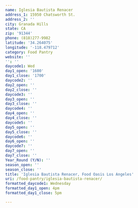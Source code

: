 ```yaml
---
name: Iglesia Bautista Renacer
address_1: 15950 Chatsworth St.
address_2: ''
city: Granada Hills
state: CA
zip: '91344'
phone: (818)277-9982
latitude: '34.264075'
longitude: '-118.479712'
category: Food Pantry
website: ''
'': ''
daycode1: Wed
day1_open: '1600'
day1_close: '1700'
daycode2: ''
day2_open: ''
day2_close: ''
daycode3: ''
day3_open: ''
day3_close: ''
daycode4: ''
day4_open: ''
day4_close: ''
daycode5: ''
day5_open: ''
day5_close: ''
daycode6: ''
day6_open: ''
daycode7: ''
day7_open: ''
day7_close: ''
Year_Round (Y/N): ''
season_open: ''
season_close: ''
title: 'Iglesia Bautista Renacer, Food Oasis Los Angeles'
uri: /food-pantry/iglesia-bautista-renacer/
formatted_daycode1: Wednesday
formatted_day1_open: 4pm
formatted_day1_close: 5pm

---
```


